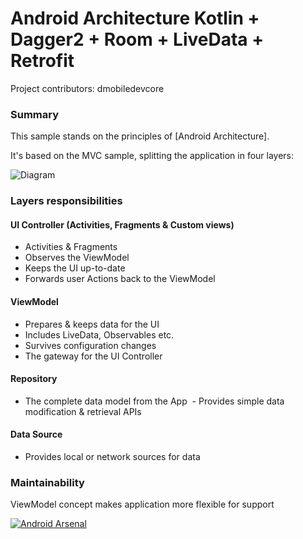 # Android Architecture Kotlin + Dagger2 + Room + LiveData + Retrofit

Project contributors: dmobiledevcore
### Summary
This sample stands on the principles of [Android Architecture].

It's based on the MVC sample, splitting the application in four layers:

<img src="https://developer.android.com/topic/libraries/architecture/images/final-architecture.png" alt="Diagram"/>


### Layers responsibilities
#### UI Controller (Activities, Fragments & Custom views)

 - Activities & Fragments
 - Observes the ViewModel
 - Keeps the UI up-to-date
 - Forwards user Actions back to the ViewModel
 
#### ViewModel
  
  - Prepares & keeps data for the UI
  - Includes LiveData, Observables etc.
  - Survives configuration changes
  - The gateway for the UI Controller
  
#### Repository
 
  - The complete data model from the App
  - Provides simple data modification & retrieval APIs

#### Data Source
  - Provides local or network sources for data

### Maintainability

ViewModel concept makes application more flexible for support 


[![Android Arsenal](https://img.shields.io/badge/Android%20Arsenal-Android--CleanArchitecture-brightgreen.svg?style=flat)](https://android-arsenal.com/details/3/5775)
